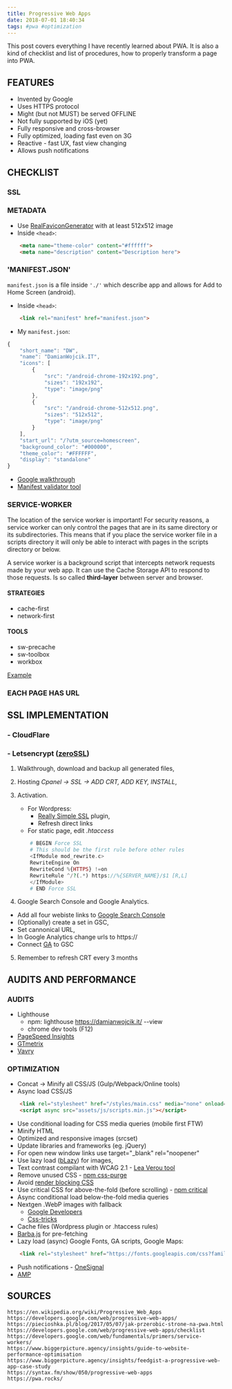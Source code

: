 ```yaml
---
title: Progressive Web Apps
date: 2018-07-01 18:40:34
tags: #pwa #optimization
---
```

This post covers everything I have recently learned about PWA. It is also a kind of checklist and list of procedures, how to properly transform a page into PWA.

## FEATURES
- Invented by Google
- Uses HTTPS protocol
- Might (but not MUST) be served OFFLINE
- Not fully supported by iOS (yet)
- Fully responsive and cross-browser
- Fully optimized, loading fast even on 3G
- Reactive - fast UX, fast view changing
- Allows push notifications

## CHECKLIST
### SSL
### METADATA
- Use [RealFaviconGenerator](https://realfavicongenerator.net/) with at least 512x512 image
- Inside <code>&lt;head&gt;</code>:
``` html
	<meta name="theme-color" content="#ffffff">
	<meta name="description" content="Description here">
```

### 'MANIFEST.JSON'
<code>manifest.json</code> is a file inside <code>'./'</code> which describe app and allows for Add to Home Screen (android).
- Inside <code>&lt;head&gt;</code>:
``` html
	<link rel="manifest" href="manifest.json">
```
- My <code>manifest.json</code>:
``` javascript
{
	"short_name": "DW",
	"name": "DamianWojcik.IT",
	"icons": [
		{
			"src": "/android-chrome-192x192.png",
			"sizes": "192x192",
			"type": "image/png"
		},
		{
			"src": "/android-chrome-512x512.png",
			"sizes": "512x512",
			"type": "image/png"
		}
	],
	"start_url": "/?utm_source=homescreen",
	"background_color": "#000000",
	"theme_color": "#FFFFFF",
	"display": "standalone"
}
```
- [Google walkthrough](https://codelabs.developers.google.com/codelabs/add-to-home-screen/#0)
- [Manifest validator tool](https://manifest-validator.appspot.com/)

### SERVICE-WORKER
The location of the service worker is important! For security reasons, a service worker can only control the pages that are in its same directory or its subdirectories. This means that if you place the service worker file in a scripts directory it will only be able to interact with pages in the scripts directory or below.

A service worker is a background script that intercepts network requests made by your web app. It can use the Cache Storage API to respond to those requests. Is so called **third-layer** between server and browser.

#### STRATEGIES
- cache-first
- network-first

#### TOOLS
- sw-precache
- sw-toolbox
- workbox

[Example](https://gist.github.com/khamian/413d350fc5d87931fd73cd928728c60a#file-service-worker-js)

### EACH PAGE HAS URL

## SSL IMPLEMENTATION
### - CloudFlare
### - Letsencrypt ([zeroSSL](https://zerossl.com/))
1. Walkthrough, download and backup all generated files,
2. Hosting *Cpanel -> SSL -> ADD CRT, ADD KEY, INSTALL*,
3. Activation.
	- For Wordpress: 
		* [Really Simple SSL](https://pl.wordpress.org/plugins/really-simple-ssl/) plugin,
		* Refresh direct links
	- For static page, edit *.htaccess*
	``` php
		# BEGIN Force SSL
		# This should be the first rule before other rules
		<IfModule mod_rewrite.c>
		RewriteEngine On
		RewriteCond %{HTTPS} !=on
		RewriteRule ^/?(.*) https://%{SERVER_NAME}/$1 [R,L]
		</IfModule>
		# END Force SSL
	```

4. Google Search Console and Google Analytics.
- Add all four webiste links to [Google Search Console](https://www.google.com/webmasters/tools/)
- (Optionally) create a set in GSC,
- Set cannonical URL,
- In Google Analytics change urls to https://
- Connect [GA](https://www.google.com/analytics/) to GSC

5. Remember to refresh CRT every 3 months

## AUDITS AND PERFORMANCE
### AUDITS
- Lighthouse
	* npm:
		lighthouse https://damianwojcik.it/ --view
	* chrome dev tools (F12)
- [PageSpeed Insights](https://developers.google.com/speed/pagespeed/insights/)
- [GTmetrix](https://gtmetrix.com/)
- [Vavry](https://varvy.com/pagespeed/)

### OPTIMIZATION
- Concat -> Minify all CSS/JS (Gulp/Webpack/Online tools)
- Async load CSS/JS
``` html
	<link rel="stylesheet" href="/styles/main.css" media="none" onload="if(media!='all')media='all'">
	<script async src="assets/js/scripts.min.js"></script>
```
- Use conditional loading for CSS media queries (mobile first FTW)
- Minify HTML
- Optimized and responsive images (srcset)
- Update libraries and frameworks (eg. jQuery)
- For open new window links use target="_blank" rel="noopener"
- Use lazy load ([bLazy](http://dinbror.dk/blog/blazy/)) for images,
- Text contrast compilant with WCAG 2.1 - [Lea Verou tool](http://contrast-ratio.com/)
- Remove unused CSS - [npm css-purge](https://www.npmjs.com/package/css-purge)
- Avoid [render blocking CSS](https://varvy.com/pagespeed/render-blocking-css.html)
- Use critical CSS for above-the-fold (before scrolling) - [npm critical](https://www.npmjs.com/package/critical)
- Async conditional load below-the-fold media queries
- Nextgen .WebP images with fallback
	* [Google Developers](https://developers.google.com/speed/webp/)
	* [Css-tricks](https://css-tricks.com/using-webp-images/)
- Cache files (Wordpress plugin or .htaccess rules)
- [Barba.js](http://barbajs.org/) for pre-fetching
- Lazy load (async) Google Fonts, GA scripts, Google Maps:
``` html
	<link rel="stylesheet" href="https://fonts.googleapis.com/css?family=Fira+Sans:400,500,300&subset=latin,latin-ext" media="none" onload="if(media!='all')media='all'">
```
- Push notifications - [OneSignal](https://onesignal.com/)
- [AMP](https://www.ampproject.org/)

## SOURCES
	https://en.wikipedia.org/wiki/Progressive_Web_Apps
	https://developers.google.com/web/progressive-web-apps/
	https://piecioshka.pl/blog/2017/05/07/jak-przerobic-strone-na-pwa.html
	https://developers.google.com/web/progressive-web-apps/checklist
	https://developers.google.com/web/fundamentals/primers/service-workers/
	https://www.biggerpicture.agency/insights/guide-to-website-performance-optimisation
	https://www.biggerpicture.agency/insights/feedgist-a-progressive-web-app-case-study
    https://syntax.fm/show/050/progressive-web-apps
    https://pwa.rocks/